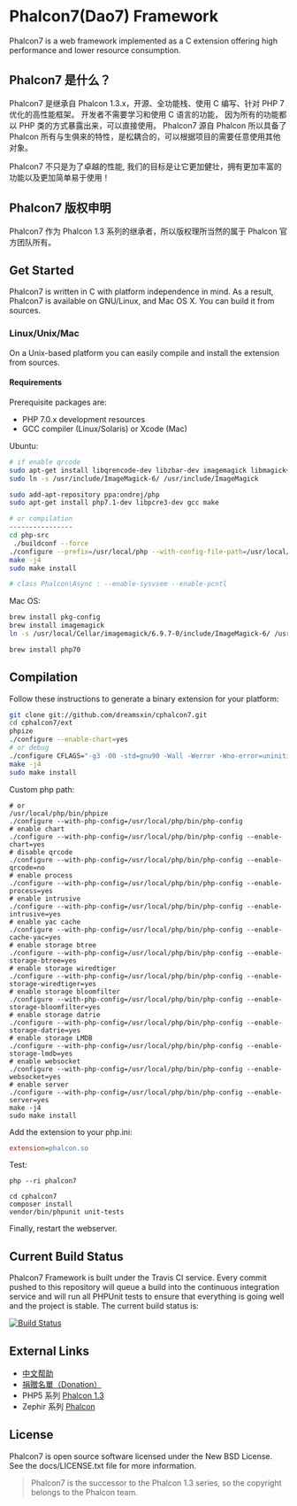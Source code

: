 Phalcon7(Dao7) Framework
========================

Phalcon7 is a web framework implemented as a C extension offering high performance and lower resource consumption.

Phalcon7 是什么？
-----------------

Phalcon7 是继承自 Phalcon 1.3.x，开源、全功能栈、使用 C 编写、针对 PHP 7 优化的高性能框架。
开发者不需要学习和使用 C 语言的功能， 因为所有的功能都以 PHP 类的方式暴露出来，可以直接使用。
Phalcon7 源自 Phalcon 所以具备了 Phalcon 所有与生俱来的特性，是松耦合的，可以根据项目的需要任意使用其他对象。

Phalcon7 不只是为了卓越的性能, 我们的目标是让它更加健壮，拥有更加丰富的功能以及更加简单易于使用！

Phalcon7 版权申明
------------------
Phalcon7 作为 Phalcon 1.3 系列的继承者，所以版权理所当然的属于 Phalcon 官方团队所有。

Get Started
-----------

Phalcon7 is written in C with platform independence in mind. As a result, Phalcon7 is available on GNU/Linux, and Mac OS X. You can build it from sources.

### Linux/Unix/Mac

On a Unix-based platform you can easily compile and install the extension from sources.

#### Requirements
Prerequisite packages are:

* PHP 7.0.x development resources
* GCC compiler (Linux/Solaris) or Xcode (Mac)

Ubuntu:

```bash
# if enable qrcode
sudo apt-get install libqrencode-dev libzbar-dev imagemagick libmagick++-dev libmagickwand-dev libmagickcore-dev libpng12-dev
sudo ln -s /usr/include/ImageMagick-6/ /usr/include/ImageMagick

sudo add-apt-repository ppa:ondrej/php
sudo apt-get install php7.1-dev libpcre3-dev gcc make

# or compilation
----------------
cd php-src
 ./buildconf --force
./configure --prefix=/usr/local/php --with-config-file-path=/usr/local/php/etc --with-fpm-user=www-data --with-fpm-group=www-data --with-pdo-pgsql --with-pdo-mysql --with-pdo-sqlite  --with-iconv-dir --with-freetype-dir --with-jpeg-dir --with-png-dir --with-zlib --with-libxml-dir=/usr --enable-xml --disable-rpath --enable-bcmath --enable-shmop --enable-sysvsem --enable-inline-optimization --with-curl --enable-mbregex --enable-mbstring --with-mcrypt --enable-ftp --with-gd --enable-gd-native-ttf --with-openssl --with-mhash --enable-pcntl --enable-sockets --enable-zip --without-pear --with-gettext --disable-fileinfo --enable-maintainer-zts --enable-phpdbg-debug --enable-debug
make -j4
sudo make install

# class Phalcon\Async : --enable-sysvsem --enable-pcntl
```

Mac OS:

```bash
brew install pkg-config
brew install imagemagick
ln -s /usr/local/Cellar/imagemagick/6.9.7-0/include/ImageMagick-6/ /usr/local/Cellar/imagemagick/6.9.7-0/include/ImageMagick

brew install php70
```

Compilation
-----------

Follow these instructions to generate a binary extension for your platform:

```bash
git clone git://github.com/dreamsxin/cphalcon7.git
cd cphalcon7/ext
phpize
./configure --enable-chart=yes
# or debug
./configure CFLAGS="-g3 -O0 -std=gnu90 -Wall -Werror -Wno-error=uninitialized"
make -j4
sudo make install
```

Custom php path:
```shell
# or
/usr/local/php/bin/phpize
./configure --with-php-config=/usr/local/php/bin/php-config
# enable chart
./configure --with-php-config=/usr/local/php/bin/php-config --enable-chart=yes
# disable qrcode
./configure --with-php-config=/usr/local/php/bin/php-config --enable-qrcode=no
# enable process
./configure --with-php-config=/usr/local/php/bin/php-config --enable-process=yes
# enable intrusive
./configure --with-php-config=/usr/local/php/bin/php-config --enable-intrusive=yes
# enable yac cache
./configure --with-php-config=/usr/local/php/bin/php-config --enable-cache-yac=yes
# enable storage btree
./configure --with-php-config=/usr/local/php/bin/php-config --enable-storage-btree=yes
# enable storage wiredtiger
./configure --with-php-config=/usr/local/php/bin/php-config --enable-storage-wiredtiger=yes
# enable storage bloomfilter
./configure --with-php-config=/usr/local/php/bin/php-config --enable-storage-bloomfilter=yes
# enable storage datrie
./configure --with-php-config=/usr/local/php/bin/php-config --enable-storage-datrie=yes
# enable storage LMDB
./configure --with-php-config=/usr/local/php/bin/php-config --enable-storage-lmdb=yes
# enable websocket
./configure --with-php-config=/usr/local/php/bin/php-config --enable-websocket=yes
# enable server
./configure --with-php-config=/usr/local/php/bin/php-config --enable-server=yes
make -j4
sudo make install
```

Add the extension to your php.ini:

```ini
extension=phalcon.so
```

Test:

```shell
php --ri phalcon7

cd cphalcon7
composer install
vendor/bin/phpunit unit-tests
```

Finally, restart the webserver.

Current Build Status
--------------------

Phalcon7 Framework is built under the Travis CI service. Every commit pushed to this repository will queue a build into the continuous integration service and will run all PHPUnit tests to ensure that everything is going well and the project is stable. The current build status is:

[![Build Status](https://secure.travis-ci.org/dreamsxin/cphalcon7.png?branch=master)](http://travis-ci.org/dreamsxin/cphalcon7)

External Links
--------------

* [中文帮助](https://github.com/dreamsxin/cphalcon7/wiki)
* [捐贈名單（Donation）](https://github.com/dreamsxin/cphalcon7/blob/master/DONATE.md)
* PHP5 系列 [Phalcon 1.3](https://github.com/dreamsxin/cphalcon)
* Zephir 系列 [Phalcon](https://github.com/phalcon/cphalcon)

License
-------
Phalcon7 is open source software licensed under the New BSD License. See the docs/LICENSE.txt file for more information.
> Phalcon7 is the successor to the Phalcon 1.3 series, so the copyright belongs to the Phalcon team.
